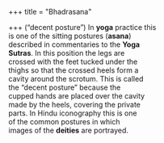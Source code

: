 +++
title = "Bhadrasana"

+++
(“decent posture”) In **yoga** practice this  
is one of the sitting postures (**asana**)  
described in commentaries to the **Yoga**  
**Sutras**. In this position the legs are  
crossed with the feet tucked under the  
thighs so that the crossed heels form a  
cavity around the scrotum. This is called  
the “decent posture” because the  
cupped hands are placed over the cavity  
made by the heels, covering the private  
parts. In Hindu iconography this is one  
of the common postures in which  
images of the **deities** are portrayed.